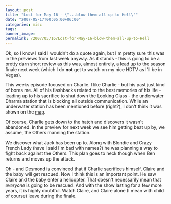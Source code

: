 ```yaml
---
layout: post
title: "Lost for May 16 - \"...blow them all up to Hell\""
date: "2007-05-17T00:05:00+06:00"
categories: misc 
tags: 
banner_image: 
permalink: /2007/05/16/Lost-for-May-16-blow-them-all-up-to-Hell
---
```


Ok, so I know I said I wouldn't do a quote again, but I'm pretty sure this was in the previews from last week anyway. As it stands - this is going to be a pretty darn short review as this was, almost entirely, a lead up to the season finale next week (which I do <b>not</b> get to watch on my nice HDTV as I'll be in Vegas). 

This weeks episode focused on Charlie. I like Charlie - but his past just kind of bores me. All of his flashbacks related to the best memories of his life - leading up to his sacrifice to shut down the Looking Glass - the underwater Dharma station that is blocking all outside communication. While an underwater station has been mentioned before (right?), I don't think it was shown on the <a href="http://homepage.mac.com/c_bowers/.pictures/blastdoormap.jpg">map</a>.

Of course, Charlie gets down to the hatch and discovers it wasn't abandoned. In the preview for next week we see him getting beat up by, we assume, the Others manning the station.

We discover what Jack has been up to. Along with Blondie and Crazy French Lady (have I said I'm bad with names?) he was planning a way to fight back against the Others. This plan goes to heck though when Ben returns and moves up the attack.

Oh - and Desmond is convinced that if Charlie sacrifices himself, Claire and the baby will get rescued. Now I think this is an important point. He saw Claire and the baby enter a helicopter. That doesn't necessarily mean that <i>everyone</i> is going to be rescued. And with the show lasting for a few more years, it is highly doubtful. Watch Claire, and Claire alone (I mean with child of course) leave during the finale.